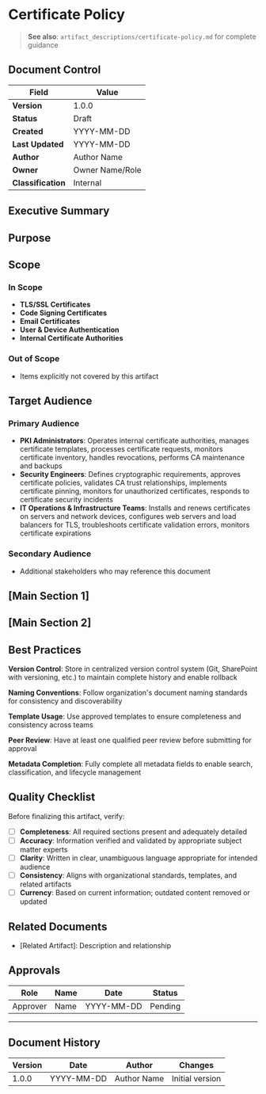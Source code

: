 # Certificate Policy

> **See also**: `artifact_descriptions/certificate-policy.md` for complete guidance

## Document Control

| Field | Value |
|-------|-------|
| **Version** | 1.0.0 |
| **Status** | Draft |
| **Created** | YYYY-MM-DD |
| **Last Updated** | YYYY-MM-DD |
| **Author** | Author Name |
| **Owner** | Owner Name/Role |
| **Classification** | Internal |

## Executive Summary

<!-- Provide a 2-3 paragraph overview for executive audience -->
<!-- What is this document about and why does it matter? -->

## Purpose

<!-- This policy defines mandatory requirements for digital certificate provisioning, key generation, certificate validation, lifecycle management, revocation procedures, cryptographic standards, and PKI g... -->

## Scope

### In Scope

- **TLS/SSL Certificates**
- **Code Signing Certificates**
- **Email Certificates**
- **User & Device Authentication**
- **Internal Certificate Authorities**

### Out of Scope

- Items explicitly not covered by this artifact

## Target Audience

### Primary Audience

- **PKI Administrators**: Operates internal certificate authorities, manages certificate templates, processes certificate requests, monitors certificate inventory, handles revocations, performs CA maintenance and backups
- **Security Engineers**: Defines cryptographic requirements, approves certificate policies, validates CA trust relationships, implements certificate pinning, monitors for unauthorized certificates, responds to certificate security incidents
- **IT Operations & Infrastructure Teams**: Installs and renews certificates on servers and network devices, configures web servers and load balancers for TLS, troubleshoots certificate validation errors, monitors certificate expirations

### Secondary Audience

- Additional stakeholders who may reference this document

## [Main Section 1]

<!-- Complete this section with artifact-specific content -->
<!-- Refer to the artifact description for required structure -->

## [Main Section 2]

<!-- Add additional sections as needed -->

## Best Practices

**Version Control**: Store in centralized version control system (Git, SharePoint with versioning, etc.) to maintain complete history and enable rollback

**Naming Conventions**: Follow organization's document naming standards for consistency and discoverability

**Template Usage**: Use approved templates to ensure completeness and consistency across teams

**Peer Review**: Have at least one qualified peer review before submitting for approval

**Metadata Completion**: Fully complete all metadata fields to enable search, classification, and lifecycle management

## Quality Checklist

Before finalizing this artifact, verify:

- [ ] **Completeness**: All required sections present and adequately detailed
- [ ] **Accuracy**: Information verified and validated by appropriate subject matter experts
- [ ] **Clarity**: Written in clear, unambiguous language appropriate for intended audience
- [ ] **Consistency**: Aligns with organizational standards, templates, and related artifacts
- [ ] **Currency**: Based on current information; outdated content removed or updated

## Related Documents

- [Related Artifact]: Description and relationship

## Approvals

| Role | Name | Date | Status |
|------|------|------|--------|
| Approver | Name | YYYY-MM-DD | Pending |

---

## Document History

| Version | Date | Author | Changes |
|---------|------|--------|---------|
| 1.0.0 | YYYY-MM-DD | Author Name | Initial version |
